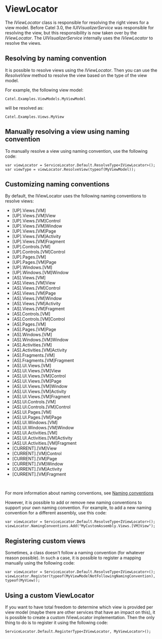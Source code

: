 # ViewLocator

The *IViewLocator* class is responsible for resolving the right views for a view model. Before Catel 3.0, the *IUIVisualizerService* was responsible for resolving the view, but this responsibility is now taken over by the *IViewLocator*. The *UIVisualizerService* internally uses the *IViewLocator* to resolve the views. 

## Resolving by naming convention

It is possible to resolve views using the *IViewLocator*. Then you can use the *ResolveView* method to resolve the view based on the type of the view model.

For example, the following view model:

```
Catel.Examples.ViewModels.MyViewModel
```

will be resolved as:

```
Catel.Examples.Views.MyView
```

## Manually resolving a view using naming convention

To manually resolve a view using naming convention, use the following code:

```
var viewLocator = ServiceLocator.Default.ResolveType<IViewLocator>();
var viewType = viewLocator.ResolveView(typeof(MyViewModel));
```

## Customizing naming conventions

By default, the IViewLocator uses the following naming conventions to resolve views:

-   [UP].Views.[VM]
-   [UP].Views.[VM]View
-   [UP].Views.[VM]Control
-   [UP].Views.[VM]Window
-   [UP].Views.[VM]Page
-   [UP].Views.[VM]Activity
-   [UP].Views.[VM]Fragment
-   [UP].Controls.[VM]
-   [UP].Controls.[VM]Control
-   [UP].Pages.[VM]
-   [UP].Pages.[VM]Page
-   [UP].Windows.[VM]
-   [UP].Windows.[VM]Window
-   [AS].Views.[VM]
-   [AS].Views.[VM]View
-   [AS].Views.[VM]Control
-   [AS].Views.[VM]Page
-   [AS].Views.[VM]Window
-   [AS].Views.[VM]Activity
-   [AS].Views.[VM]Fragment
-   [AS].Controls.[VM]
-   [AS].Controls.[VM]Control
-   [AS].Pages.[VM]
-   [AS].Pages.[VM]Page
-   [AS].Windows.[VM]
-   [AS].Windows.[VM]Window
-   [AS].Activities.[VM]
-   [AS].Activities.[VM]Activity
-   [AS].Fragments.[VM]
-   [AS].Fragments.[VM]Fragment
-   [AS].UI.Views.[VM]
-   [AS].UI.Views.[VM]View
-   [AS].UI.Views.[VM]Control
-   [AS].UI.Views.[VM]Page
-   [AS].UI.Views.[VM]Window
-   [AS].UI.Views.[VM]Activity
-   [AS].UI.Views.[VM]Fragment
-   [AS].UI.Controls.[VM]
-   [AS].UI.Controls.[VM]Control
-   [AS].UI.Pages.[VM]
-   [AS].UI.Pages.[VM]Page
-   [AS].UI.Windows.[VM]
-   [AS].UI.Windows.[VM]Window
-   [AS].UI.Activities.[VM]
-   [AS].UI.Activities.[VM]Activity
-   [AS].UI.Activities.[VM]Fragment
-   [CURRENT].[VM]View
-   [CURRENT].[VM]Control
-   [CURRENT].[VM]Page
-   [CURRENT].[VM]Window
-   [CURRENT].[VM]Activity
-   [CURRENT].[VM]Fragment

 

For more information about naming conventions, see [Naming conventions](Naming_conventions)

However, it is possible to add or remove new naming conventions to support your own naming convention. For example, to add a new naming convention for a different assembly, use this code:

```
var viewLocator = ServiceLocator.Default.ResolveType<IViewLocator>();
viewLocator.NamingConventions.Add("MyCustomAssembly.Views.[VM]View");
```

## Registering custom views

Sometimes, a class doesn't follow a naming convention (for whatever reason possible). In such a case, it is possible to register a mapping manually using the following code:

```
var viewLocator = ServiceLocator.Default.ResolveType<IViewLocator>();
viewLocator.Register(typeof(MyViewModelNotFollowingNamingConvention), typeof(MyView));
```

## Using a custom ViewLocator

If you want to have total freedom to determine which view is provided per view model (maybe there are other services that have an impact on this), it is possible to create a custom IViewLocator implementation. Then the only thing to do is to register it using the following code:

```
ServiceLocator.Default.RegisterType<IViewLocator, MyViewLocator>();
```


